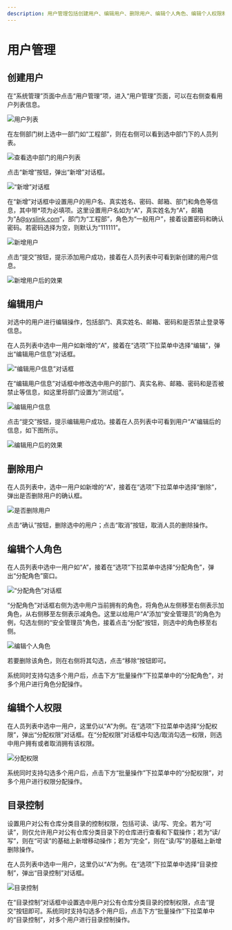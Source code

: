```yaml
---
description: 用户管理包括创建用户、编辑用户、删除用户、编辑个人角色、编辑个人权限和目录控制。
---
```


# 用户管理



## 创建用户

在“系统管理”页面中点击“用户管理”项，进入“用户管理”页面，可以在右侧查看用户列表信息。

![&#x7528;&#x6237;&#x5217;&#x8868;](../../.gitbook/assets/xin-zeng-yong-hu-1.png)

在左侧部门树上选中一部门如“工程部”，则在右侧可以看到选中部门下的人员列表。

![&#x67E5;&#x770B;&#x9009;&#x4E2D;&#x90E8;&#x95E8;&#x7684;&#x7528;&#x6237;&#x5217;&#x8868;](../../.gitbook/assets/xin-zeng-yong-hu-2.png)

点击“新增”按钮，弹出“新增”对话框。

![&#x201C;&#x65B0;&#x589E;&#x201D;&#x5BF9;&#x8BDD;&#x6846;](../../.gitbook/assets/chuang-jian-yong-hu-3.png)

在“新增”对话框中设置用户的用户名、真实姓名、密码、邮箱、部门和角色等信息，其中带\*项为必填项。这里设置用户名如为“A”，真实姓名为“A”，邮箱为“A@syslink.com”，部门为“工程部”，角色为“一般用户”，接着设置密码和确认密码。若密码选择为空，则默认为“111111”。

![&#x65B0;&#x589E;&#x7528;&#x6237;](../../.gitbook/assets/xin-zeng-yong-hu-4.png)

点击“提交”按钮，提示添加用户成功，接着在人员列表中可看到新创建的用户信息。

![&#x65B0;&#x589E;&#x7528;&#x6237;&#x540E;&#x7684;&#x6548;&#x679C;](../../.gitbook/assets/xin-zeng-yong-hu-5.png)

## 编辑用户

对选中的用户进行编辑操作，包括部门、真实姓名、邮箱、密码和是否禁止登录等信息。

在人员列表中选中一用户如新增的“A”，接着在“选项”下拉菜单中选择“编辑”，弹出“编辑用户信息”对话框。

![&#x201C;&#x7F16;&#x8F91;&#x7528;&#x6237;&#x4FE1;&#x606F;&#x201D;&#x5BF9;&#x8BDD;&#x6846;](../../.gitbook/assets/bian-ji-ge-ren-jiao-se-1%20%281%29.png)

在“编辑用户信息”对话框中修改选中用户的部门、真实名称、邮箱、密码和是否被禁止等信息，如这里将部门设置为“测试组”。

![&#x7F16;&#x8F91;&#x7528;&#x6237;&#x4FE1;&#x606F;](../../.gitbook/assets/bian-ji-yong-hu-02.png)

点击“提交”按钮，提示编辑用户成功。接着在人员列表中可看到用户“A”编辑后的信息，如下图所示。

![&#x7F16;&#x8F91;&#x7528;&#x6237;&#x540E;&#x7684;&#x6548;&#x679C;](../../.gitbook/assets/bian-ji-yong-hu-2%20%281%29.png)

## 删除用户

在人员列表中，选中一用户如新增的“A”，接着在“选项”下拉菜单中选择“删除”，弹出是否删除用户的确认框。

![&#x662F;&#x5426;&#x5220;&#x9664;&#x7528;&#x6237;](../../.gitbook/assets/shan-chu-yong-hu-1.png)

点击“确认”按钮，删除选中的用户；点击“取消”按钮，取消人员的删除操作。

## 编辑个人角色

在人员列表中选中一用户如“A”，接着在“选项”下拉菜单中选择“分配角色”，弹出“分配角色”窗口。

![&#x201C;&#x5206;&#x914D;&#x89D2;&#x8272;&#x201D;&#x5BF9;&#x8BDD;&#x6846;](../../.gitbook/assets/bian-ji-ge-ren-jiao-se-1.png)

“分配角色”对话框右侧为选中用户当前拥有的角色，将角色从左侧移至右侧表示加角色，从右侧移至左侧表示减角色。这里以给用户“A”添加“安全管理员”的角色为例，勾选左侧的“安全管理员”角色，接着点击“分配”按钮，则选中的角色移至右侧。

![&#x7F16;&#x8F91;&#x4E2A;&#x4EBA;&#x89D2;&#x8272;](../../.gitbook/assets/bian-ji-ge-ren-jiao-se-2.png)

若要删除该角色，则在右侧将其勾选，点击“移除”按钮即可。

系统同时支持勾选多个用户后，点击下方“批量操作”下拉菜单中的“分配角色”，对多个用户进行角色分配操作。

## 编辑个人权限

在人员列表中选中一用户，这里仍以“A”为例。在“选项”下拉菜单中选择“分配权限”，弹出“分配权限”对话框。在“分配权限”对话框中勾选/取消勾选一权限，则选中用户拥有或者取消拥有该权限。

![&#x5206;&#x914D;&#x6743;&#x9650;](../../.gitbook/assets/bian-ji-ge-ren-quan-xian.png)

系统同时支持勾选多个用户后，点击下方“批量操作”下拉菜单中的“分配权限”，对多个用户进行权限分配操作。

## 目录控制

设置用户对公有仓库分类目录的控制权限，包括可读、读/写、完全。若为“可读”，则仅允许用户对公有仓库分类目录下的仓库进行查看和下载操作；若为“读/写”，则在“可读”的基础上新增移动操作；若为“完全”，则在“读/写”的基础上新增删除操作。

在人员列表中选中一用户，这里仍以“A”为例。在“选项”下拉菜单中选择“目录控制”，弹出“目录控制”对话框。

![&#x76EE;&#x5F55;&#x63A7;&#x5236;](../../.gitbook/assets/mu-lu-kong-zhi-1%20%281%29.png)

在“目录控制”对话框中设置选中用户对公有仓库分类目录的控制权限，点击“提交“按钮即可。系统同时支持勾选多个用户后，点击下方“批量操作”下拉菜单中的“目录控制”，对多个用户进行目录控制操作。

